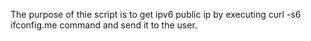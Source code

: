 The purpose of thie script is to get ipv6 public ip by executing curl -s6 ifconfig.me command and send it to the user. 
